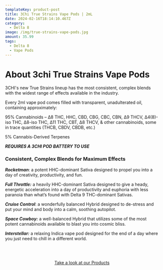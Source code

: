 ```yaml
---
templateKey: product-post
title: 3Chi True Strains Vape Pods | 2mL
date: 2024-02-16T18:14:10.467Z
category:
  - Delta 8
image: /img/true-strains-vape-pods.jpg
amount: 35.99
tags:
  - Delta 8
  - Vape Pods
---
```

# **About 3chi True Strains Vape Pods**

3CHI's new True Strains lineup has the most consistent, complex blends with the widest range of effects available in the industry.

Every 2ml vape pod comes filled with transparent, unadulterated oil, containing approximately:

95% Cannabinoids – ∆8 THC, HHC, CBD, CBG, CBC, CBN, ∆9 THCV, ∆4(8)-iso THC, ∆8-iso THC, ∆11 THC, CBT, ∆8 THCV, & other cannabinoids, some in trace quantities (THCB, CBDV, CBDB, etc.)

5% Cannabis-Derived Terpenes

***REQUIRES A 3CHI POD BATTERY TO USE***

### Consistent, Complex Blends for Maximum Effects

***Rocketman***: a potent HHC-dominant Sativa designed to propel you into a day of creativity, productivity, and fun.

***Full Throttle:*** a heavily HHC-dominant Sativa designed to give a heady, energetic acceleration into a day of productivity and euphoria with less paranoia than what’s found with Delta 9 THC-dominant Sativas.

***Cruise Control***: a wonderfully balanced Hybrid designed to de-stress and put your mind and body into a calm, soothing autopilot.

***Space Cowboy:*** a well-balanced Hybrid that utilizes some of the most potent cannabinoids available to blast you into cosmic bliss.

***Interstellar:*** a relaxing Indica vape pod designed for the end of a day where you just need to chill in a different world.

<br><br>

<Center><a class="link-view-more-products" target="_blank" href="https://capitalamericanshaman.com/products">Take a look at our Products</a></Center>